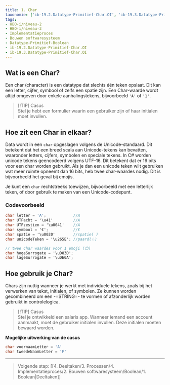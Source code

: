 ```yaml
---
title: 1. Char
taxonomie: ['ib-19.2.Datatype-Primitief-Char.OI', 'ib-19.3.Datatype-Primitief-Char.OI']
tags:
- HBO-i/niveau-2
- HBO-i/niveau-3
- Implementatieproces
- Bouwen softwaresysteem
- Datatype-Primitief-Boolean
- ib-19.2.Datatype-Primitief-Char.OI
- ib-19.3.Datatype-Primitief-Char.OI
---
```


## Wat is een Char?
Een char (character) is een datatype dat slechts één teken opslaat. Dit kan een letter, cijfer, symbool of zelfs een spatie zijn. Een Char-waarde wordt altijd omgeven door enkele aanhalingstekens, bijvoorbeeld `'A'` of `'1'`.

> [!TIP] Casus  
> Stel je hebt een formulier waarin een gebruiker zijn of haar initialen moet invullen.

## Hoe zit een Char in elkaar?
Data wordt in een `char` opgeslagen volgens de Unicode-standaard. Dit betekent dat het een breed scala aan Unicode-tekens kan bevatten, waaronder letters, cijfers, symbolen en speciale tekens. In C# worden unicode tekens geencodeerd volgens UTF-16. Dit betekent dat er 16 bits voor een char worden gebruikt. Als je dan een unicode teken wilt gebruiken wat meer ruimte opneemt dan 16 bits, heb twee char-waardes nodig. Dit is bijvoorbeeld het geval bij emojis.

Je kunt een `char` rechtstreeks toewijzen, bijvoorbeeld met een letterlijk teken, of door gebruik te maken van een Unicode-codepunt.

### Codevoorbeeld
```C#
char letter = 'A';            //A
char UTFacht = '\u41'         //A
char UTFzestien = '\u0041'    //A
char symbool = '€';           //€
char spatie = '\u0020'        //spatie( )
char unicodeTeken = '\u265E'; //paard(♘)

// twee char waardes voor 1 emoji (😊)
char hogeSurrogate = '\uD83D'; 
char lageSurrogate = '\uDE0A';
```

## Hoe gebruik je Char?
Chars zijn nuttig wanneer je werkt met individuele tekens, zoals bij het verwerken van tekst, initialen, of symbolen. Ze kunnen worden gecombineerd om een -=STRING=- te vormen of afzonderlijk worden gebruikt in controlelogica.

> [!TIP] Casus  
> Stel je ontwikkeld een salaris app. Wanneer iemand een account aanmaakt, moet de gebruiker initialen invullen. Deze initialen moeten bewaard worden.

**Mogelijke uitwerking van de casus**
```C#
char voornaamLetter = 'A'
char tweedeNaamLetter = 'F'
```


---

> Volgende stap: [[4. Deeltaken/3. Processen/4. Implementatieproces/2. Bouwen softwaresysteem/Boolean/1. Boolean|Deeltaken]] 